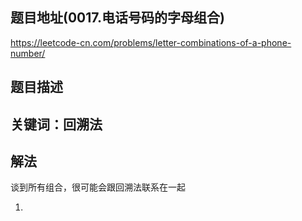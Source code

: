 ## 题目地址(0017.电话号码的字母组合)

https://leetcode-cn.com/problems/letter-combinations-of-a-phone-number/

## 题目描述

## 关键词：回溯法

## 解法

谈到所有组合，很可能会跟回溯法联系在一起

1. 